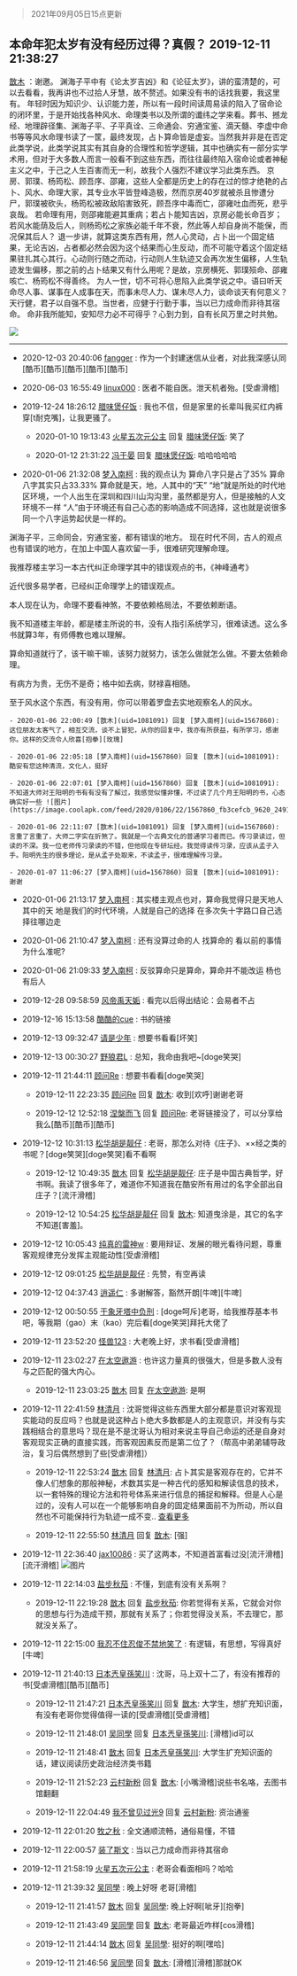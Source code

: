 > 2021年09月05日15点更新
<link rel="stylesheet" href="https://cdn.jsdelivr.net/gh/taotie6/sampleJSON@main/css/photo_show.css">


 ## 本命年犯太岁有没有经历过得？真假？ 2019-12-11 21:38:27

 [㪚木](https://www.coolapk.com/feed/15320302?shareKey=ZmVmZTVjZDU2OTA4NjEzMTc0Zjg~) ：谢邀。
渊海子平中有《论太岁吉凶》和《论征太岁》，讲的蛮清楚的，可以去看看，我再讲也不过拾人牙慧，故不赘述。如果没有书的话找我要，我这里有。
年轻时因为知识少、认识能力差，所以有一段时间读周易读的陷入了宿命论的闭环里，于是开始找各种风水、命理类书以及所谓的谶纬之学来看<!--break-->。葬书、撼龙经、地理辟径集、渊海子平、子平真诠、三命通会、穷通宝鉴、滴天髓、李虚中命书等等风水命理书读了一筐，最终发现，占卜算命皆是虚妄。当然我并非是在否定此类学说，此类学说其实有其自身的合理性和哲学逻辑，其中也确实有一部分实学术用，但对于大多数人而言一般看不到这些东西，而往往最终陷入宿命论或者神秘主义之中，于己之人生百害而无一利，故我个人强烈不建议学习此类东西。
京房、郭璞、杨筠松、顾吾序、邵雍，这些人全都是历史上的存在过的惊才绝艳的占卜、风水、命理大家，其专业水平皆登峰造极，然而京房40岁就被杀且惨遭分尸，郭璞被砍头，杨筠松被政敌陷害致死，顾吾序中毒而亡，邵雍吐血而死，悲乎哀哉。
若命理有用，则邵雍能避其重病；若占卜能知吉凶，京房必能长命百岁；若风水能荫及后人，则杨筠松之家族必能千年不衰，然此等人却自身尚不能保，而况保其后人？
退一步讲，就算这类东西有用，然人心灵动，占卜出一个固定结果，无论吉凶，占者都必然会因为这个结果而心生反动，而不可能守着这个固定结果驻扎其心其行。心动则行随之而动，行动则人生轨迹又会再次发生偏移，人生轨迹发生偏移，那之前的占卜结果又有什么用呢？是故，京房横死、郭璞殒命、邵雍咳亡、杨筠松不得善终。
为人一世，切不可将心思陷入此类学说之中。语曰听天命尽人事、谋事在人成事在天，而事未尽人力、谋未尽人力，谈命谈天有何意义？天行健，君子以自强不息。当世者，应健于行勤于事，当以已力成命而非待其宿命。
命非我所能知，安知尽力必不可得乎？心到力到，自有长风万里之时共勉。 

<div class="album">
<img class="img-item" src="https://image.coolapk.com/feed/2019/1211/21/1081091_91f14c98_1506_5692@399x1083.jpeg" />
</div>

 ------- 

- 2020-12-03 20:40:06 [fangger](uid=219187) : 作为一个封建迷信从业者，对此我深感认同[酷币][酷币][酷币][酷币][酷币] 

- 2020-06-03 16:55:49 [linux000](uid=3395194) : 医者不能自医。泄天机者殆。[受虐滑稽] 

- 2019-12-24 18:26:12 [腊味煲仔饭](uid=1101652) : 我也不信，但是家里的长辈叫我买红内裤穿[t耐克嘴]，让我更骚了。 

    - 2020-01-10 19:13:43 [火星五次元公主](uid=1757632) 回复 [腊味煲仔饭](uid=1101652): 笑了 

    - 2020-01-12 21:31:22 [冯于晏](uid=2980763) 回复 [腊味煲仔饭](uid=1101652): 哈哈哈哈哈 

- 2020-01-06 21:32:08 [梦入南柯](uid=1567860) : 我的观点认为
算命八字只是占了35%
算命八字其实只占33.33%
算命就是天，地，人其中的“天”
“地”就是所处的时代地区环境，一个人出生在深圳和四川山沟沟里，虽然都是穷人，但是接触的人文环境不一样
“人”由于环境还有自己心态的影响造成不同选择<!--break-->，这也就是说很多同一个八字运势起伏是一样的。

渊海子平，三命同会，穷通宝鉴，都有错误的地方。
现在时代不同，古人的观点也有错误的地方，在加上中国人喜欢留一手，很难研究理解命理。

我推荐楼主学习一本古代纠正命理学其中的错误观点的书，《神峰通考》

近代很多易学者，已经纠正命理学上的错误观点。

本人现在认为，命理不要看神煞，不要依赖格局法，不要依赖断语。

我不知道楼主年龄，都是楼主所说的书，没有人指引系统学习，很难读透。这么多书就算3年，有师傅教也难以理解。

算命知道就行了，该干嘛干嘛，该努力就努力，该怎么做就怎么做。不要太依赖命理。

有病方为贵，无伤不是奇；格中如去病，财禄喜相随。

至于风水这个东西，有没有用，你可以带着罗盘去实地观察名人的风水。 

    - 2020-01-06 22:00:49 [㪚木](uid=1081091) 回复 [梦入南柯](uid=1567860): 这位朋友太客气了，相互交流，谈不上冒犯，从你的回复中，我亦有所获益，有所学习，感谢你。这样的交流令人欣喜[抱拳][玫瑰] 

    - 2020-01-06 22:05:18 [梦入南柯](uid=1567860) 回复 [㪚木](uid=1081091): 酷安有您这种清流，文化人，挺好 

    - 2020-01-06 22:07:01 [梦入南柯](uid=1567860) 回复 [㪚木](uid=1081091): 不知道大师对王阳明的书有有没有了解过，我感觉似懂非懂，不过读了几个月王阳明的书，心态确实好一些 ![图片](https://image.coolapk.com/feed/2020/0106/22/1567860_fb3cefcb_9620_2491@1936x4000.jpeg)

    - 2020-01-06 22:11:07 [㪚木](uid=1081091) 回复 [梦入南柯](uid=1567860): 言重了言重了，大师二字实在折煞了。我就是一个古典文化的普通学习者而已。传习录读过，但读的不深。我一位老师传习录读的不错，但他现在专研坛经。我觉得读传习录，应该从孟子入手。阳明先生的很多理论，是从孟子处取来，不读孟子，很难理解传习录。 

    - 2020-01-07 11:06:27 [梦入南柯](uid=1567860) 回复 [㪚木](uid=1081091): 谢谢 

- 2020-01-06 21:13:17 [梦入南柯](uid=1567860) : 其实楼主观点也对，算命我觉得只是天地人其中的天 
地是我们的时代环境，人就是自己的选择  在多次失十字路口自己选择往哪边走 

- 2020-01-06 21:10:47 [梦入南柯](uid=1567860) : 还有没算过命的人 找算命的 看以前的事情为什么准呢? 

- 2020-01-06 21:09:33 [梦入南柯](uid=1567860) : 反驳算命只是算命，算命并不能改运  杨也有后人 

- 2019-12-28 09:58:59 [风帝禹天姤](uid=2532836) : 看完以后得出结论：会易者不占 

- 2019-12-16 15:13:58 [酷酷的cue](uid=2882563) : 书的链接 

- 2019-12-13 09:32:47 [请是少年](uid=1623388) : 想要书看看[坏笑] 

- 2019-12-13 00:30:27 [野狼君L](uid=935230) : 总知，我命由我吧~[doge笑哭] 

- 2019-12-11 21:44:11 [顾问Re](uid=886479) : 想要书看看[doge笑哭] 

    - 2019-12-11 22:23:35 [顾问Re](uid=886479) 回复 [㪚木](uid=1081091): 收到[欢呼]谢谢老哥 

    - 2019-12-12 12:52:18 [涅槃而飞](uid=1128897) 回复 [顾问Re](uid=886479): 老哥链接没了，可以分享给我么[酷币][酷币][酷币] 

- 2019-12-12 10:31:13 [松华胡是靓仔](uid=692318) : 老哥，那怎么对待《庄子》、××经之类的书呢？[doge笑哭][doge笑哭]看不看啊 

    - 2019-12-12 10:49:35 [㪚木](uid=1081091) 回复 [松华胡是靓仔](uid=692318): 庄子是中国古典哲学，好书啊。我读了很多年了，难道你不知道我在酷安所有用过的名字全部出自庄子？[流汗滑稽] 

    - 2019-12-12 10:54:25 [松华胡是靓仔](uid=692318) 回复 [㪚木](uid=1081091): 知道曳涂是，其它的名字不知道[害羞]。 

- 2019-12-12 10:05:43 [纯真的雷神w](uid=1148347) : 要用辩证、发展的眼光看待问题，尊重客观规律充分发挥主观能动性[受虐滑稽] 

- 2019-12-12 09:01:25 [松华胡是靓仔](uid=692318) : 先赞，有空再读 

- 2019-12-12 04:37:43 [逍遥仁](uid=816333) : 多谢解答，豁然开朗[牛啤][牛啤] 

- 2019-12-12 00:50:55 [于象牙塔中负刑](uid=1938509) : [doge呵斥]老哥，给我推荐基本书吧，等我期（gao）末（kao）完后看[doge笑哭]拜托大佬了 

- 2019-12-11 23:52:20 [怪兽123](uid=2331773) : 大老晚上好，求书看[受虐滑稽] 

- 2019-12-11 23:02:27 [在太空遨游](uid=1105791) : 也许这力量真的很强大，但是多数人没有与之匹配的强大内心。 

    - 2019-12-11 23:03:25 [㪚木](uid=1081091) 回复 [在太空遨游](uid=1105791): 是啊 

- 2019-12-11 22:41:59 [林清月](uid=3083763) : 沈哥觉得这些东西里大部分都是意识对客观现实能动的反应吗？也就是说这种占卜绝大多数都是人的主观意识，并没有与实践相结合的意思吗？现在是不是沈哥认为相对来说主导自己命运的还是自身对客观现实正确的直接实践，而客观因素反而是第二位了？（帮高中弟弟辅导政治，复习后偶然想到了些[受虐滑稽]） 

    - 2019-12-11 22:53:24 [㪚木](uid=1081091) 回复 [林清月](uid=3083763): 占卜其实是客观存在的，它并不像人们想象的那般神秘，术数其实是一种古代的感知和解读信息的技术，以一套特殊的理论方法和符号体系来进行信息的捕捉和解释。但是人心是过的，没有人可以在一个能够影响自身的固定结果面前不为所动，所以自然也不可能保持行为轨迹一成不变.. <a href="/feed/replyList?id=100568286">查看更多</a> 

    - 2019-12-11 22:55:50 [林清月](uid=3083763) 回复 [㪚木](uid=1081091): [强] 

- 2019-12-11 22:36:40 [jax10086](uid=797822) : 买了这两本，不知道首富看过没[流汗滑稽][流汗滑稽] ![图片](https://image.coolapk.com/feed/2019/1211/22/797822_2b4d54d5_4998_8087@1080x1920.jpeg)

- 2019-12-11 22:14:03 [盐步秋茄](uid=1003634) : 不懂，到底有没有关系啊？ 

    - 2019-12-11 22:19:28 [㪚木](uid=1081091) 回复 [盐步秋茄](uid=1003634): 你若觉得有关系，它就会对你的思想与行为造成干预，那就有关系了；你若觉得没关系，不去理它，那就没关系了。 

- 2019-12-11 22:15:00 [我忍不住忍俊不禁地笑了](uid=1582607) : 有逻辑，有思想，写得真好[牛啤] 

- 2019-12-11 21:40:13 [日本兲皇孫笑川](uid=782363) : 沈哥，马上双十二了，有没有推荐的书[受虐滑稽][酷币][酷币] 

    - 2019-12-11 21:47:21 [日本兲皇孫笑川](uid=782363) 回复 [㪚木](uid=1081091): 大学生，想扩充知识面，有没有老哥你觉得值得一读的[受虐滑稽][受虐滑稽] 

    - 2019-12-11 21:48:01 [吴同學](uid=1320218) 回复 [日本兲皇孫笑川](uid=782363): [滑稽]id可以 

    - 2019-12-11 21:48:41 [㪚木](uid=1081091) 回复 [日本兲皇孫笑川](uid=782363): 大学生扩充知识面的话，建议阅读历史政治经济类书籍 

    - 2019-12-11 21:52:23 [云村新粉](uid=809098) 回复 [㪚木](uid=1081091): [小嘴滑稽]说些书名咯，去图书馆翻翻 

    - 2019-12-11 22:04:49 [我不曾见过光9](uid=1784401) 回复 [云村新粉](uid=809098): 资治通鉴 

- 2019-12-11 22:01:20 [牧之秋](uid=2847925) : 全文通顺流畅，通俗易懂，不错 

- 2019-12-11 22:00:57 [装了斯文](uid=2018795) : 当以己力成命而非待其宿命 

- 2019-12-11 21:58:19 [火星五次元公主](uid=1757632) : 老哥会看面相吗？哈哈 

- 2019-12-11 21:39:32 [吴同學](uid=1320218) : 晚上好呀 老哥[滑稽] 

    - 2019-12-11 21:41:57 [㪚木](uid=1081091) 回复 [吴同學](uid=1320218): 晚上好啊[呲牙][抱拳] 

    - 2019-12-11 21:43:49 [吴同學](uid=1320218) 回复 [㪚木](uid=1081091): 老哥最近咋样[cos滑稽] 

    - 2019-12-11 21:44:14 [㪚木](uid=1081091) 回复 [吴同學](uid=1320218): 挺好的啊[嘿哈] 

    - 2019-12-11 21:46:56 [吴同學](uid=1320218) 回复 [㪚木](uid=1081091): [滑稽][滑稽]那就OK 

